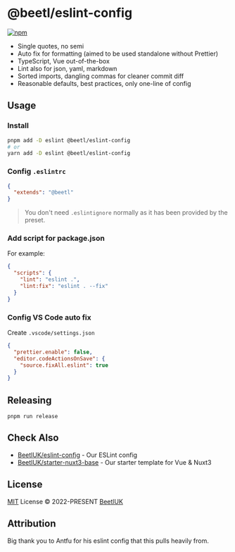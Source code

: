 # @beetl/eslint-config

[![npm](https://img.shields.io/npm/v/@beetl/eslint-config?color=a1b858&label=)](https://npmjs.com/package/@beetl/eslint-config)

- Single quotes, no semi
- Auto fix for formatting (aimed to be used standalone without Prettier)
- TypeScript, Vue out-of-the-box
- Lint also for json, yaml, markdown
- Sorted imports, dangling commas for cleaner commit diff
- Reasonable defaults, best practices, only one-line of config

## Usage

### Install

```bash
pnpm add -D eslint @beetl/eslint-config
# or
yarn add -D eslint @beetl/eslint-config
```

### Config `.eslintrc`

```json
{
  "extends": "@beetl"
}
```

> You don't need `.eslintignore` normally as it has been provided by the preset.

### Add script for package.json

For example:

```json
{
  "scripts": {
    "lint": "eslint .",
    "lint:fix": "eslint . --fix"
  }
}
```

### Config VS Code auto fix

Create `.vscode/settings.json`

```json
{
  "prettier.enable": false,
  "editor.codeActionsOnSave": {
    "source.fixAll.eslint": true
  }
}
```

## Releasing

```
pnpm run release
```

## Check Also

- [BeetlUK/eslint-config](https://github.com/BeetlUK/eslint-config) - Our ESLint config
- [BeetlUK/starter-nuxt3-base](https://github.com/BeetlUK/starter-nuxt3-base) - Our starter template for Vue & Nuxt3

## License

[MIT](./LICENSE) License &copy; 2022-PRESENT [BeetlUK](https://github.com/BeetlUK)

## Attribution

Big thank you to Antfu for his eslint config that this pulls heavily from.

